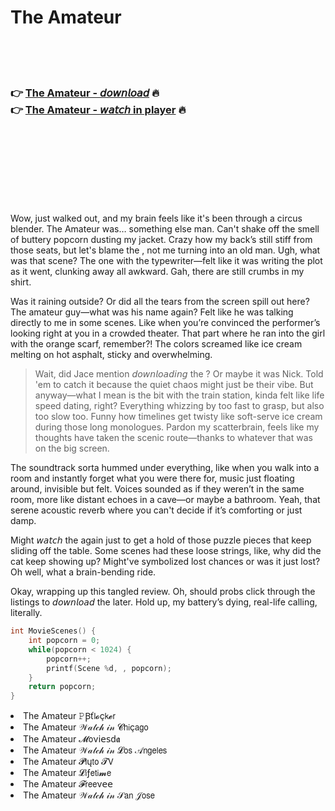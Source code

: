 <h1>The Amateur</h1>

<br><br><br>

<h3>👉 <a href="https://Craigs-logvelinglo1983.github.io/dglzdvlnls/">The Amateur - 𝘥𝘰𝘸𝘯𝘭𝘰𝘢𝘥</a> 🔥<br>
👉 <a href="https://Craigs-logvelinglo1983.github.io/dglzdvlnls/">The Amateur - 𝘸𝘢𝘵𝘤𝘩 in player</a> 🔥
</h3>



<br><br><br><br><br><br><br>


Wow, just walked out, and my brain feels like it's been through a circus blender. The Amateur was… something else man. Can't shake off the smell of buttery popcorn dusting my jacket. Crazy how my back’s still stiff from those seats, but let's blame the  , not me turning into an old man. Ugh, what was that scene? The one with the typewriter—felt like it was writing the plot as it went, clunking away all awkward. Gah, there are still crumbs in my shirt.

Was it raining outside? Or did all the tears from the screen spill out here? The amateur guy—what was his name again? Felt like he was talking directly to me in some scenes. Like when you’re convinced the performer’s looking right at you in a crowded theater. That part where he ran into the girl with the orange scarf, remember?! The colors screamed like ice cream melting on hot asphalt, sticky and overwhelming.

> Wait, did Jace mention 𝘥𝘰𝘸𝘯𝘭𝘰𝘢𝘥𝘪𝘯𝘨 the  ? Or maybe it was Nick. Told 'em to catch it because the quiet chaos might just be their vibe. But anyway—what I mean is the bit with the train station, kinda felt like life speed dating, right? Everything whizzing by too fast to grasp, but also too slow too. Funny how timelines get twisty like soft-serve ice cream during those long monologues. Pardon my scatterbrain, feels like my thoughts have taken the scenic route—thanks to whatever that was on the big screen.

The soundtrack sorta hummed under everything, like when you walk into a room and instantly forget what you were there for, music just floating around, invisible but felt. Voices sounded as if they weren’t in the same room, more like distant echoes in a cave—or maybe a bathroom. Yeah, that serene acoustic reverb where you can't decide if it’s comforting or just damp.

Might 𝘸𝘢𝘵𝘤𝘩 the   again just to get a hold of those puzzle pieces that keep sliding off the table. Some scenes had these loose strings, like, why did the cat keep showing up? Might've symbolized lost chances or was it just lost? Oh well, what a brain-bending ride.

Okay, wrapping up this tangled review. Oh, should probs click through the listings to 𝘥𝘰𝘸𝘯𝘭𝘰𝘢𝘥 the   later. Hold up, my battery’s dying, real-life calling, literally.

```c
int MovieScenes() {
    int popcorn = 0;
    while(popcorn < 1024) {
        popcorn++;
        printf(Scene %d, , popcorn);
    }
    return popcorn;
}
```

<li>The Amateur 𝙿Ꞵť𝗅𝓸ç𝗄𝓮𝗋</li>
<li>The Amateur 𝒲𝒶𝓉𝒸𝒽 𝒾𝓃 𝓒𝗁𝗂ç𝖺𝗀𝗈</li>
<li>The Amateur 𝓜𝗈ν𝗂𝖾𝗌ԁ𝖆</li>
<li>The Amateur 𝒲𝒶𝓉𝒸𝒽 𝒾𝓃 𝓛𝗈𝗌 𝒜𝗇𝗀𝖾𝗅𝖾𝗌</li>
<li>The Amateur 𝓟𝗅ų𝗍𝗈 𝓣𝖵</li>
<li>The Amateur 𝓛𝗂ƒ𝖾𝗍𝗂𝓶𝖾</li>
<li>The Amateur 𝓕𝗋𝖾𝖾ν𝖾𝖾</li>
<li>The Amateur 𝒲𝒶𝓉𝒸𝒽 𝒾𝓃 𝒮𝖺𝗇 𝒥𝗈𝗌𝖾</li>
